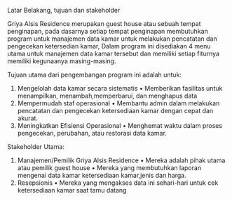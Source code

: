 Latar Belakang, tujuan dan stakeholder

Griya Alsis Residence merupakan guest house atau sebuah tempat penginapan, pada dasarnya setiap tempat penginapan membutuhkan program untuk manajemen data kamar untuk melakukan pencatatan dan pengecekan ketersedian kamar, Dalam program ini disediakan 4 menu utama untuk manajemen data kamar tersebut dan memiliki setiap fiturnya memiliki kegunaanya masing-masing. 

Tujuan utama dari pengembangan program ini adalah untuk:
1.	Mengelolah data kamar secara sistematis
•	Memberikan fasilitas untuk menampilkan, menambah,memperbarui, dan menghapus data
2.	Mempermudah staf operasional
•	Membantu admin dalam melakukan pencatatan dan pengecekan ketersediaan kamar dengan cepat dan akurat.
3.	Meningkatkan Efisiensi Operasional
•	Menghemat waktu dalam proses pengecekan, perubahan, atau restorasi data kamar.

Stakeholder Utama:
1.	Manajemen/Pemilik Griya Alsis Residence
•	Mereka adalah pihak utama atau pemilik guest house
•	Mereka yang membutuhkan laporan mengenai data kamar ketersediaan kamar,jenis dan harga.
2.	Resepsionis 
•	Mereka yang mengakses data ini sehari-hari untuk cek ketersediaan kamar saat tamu datang

